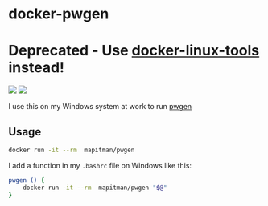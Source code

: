 # docker-pwgen
# Deprecated - Use [docker-linux-tools](https://github.com/mapitman/docker-linux-tools) instead!

[![](https://images.microbadger.com/badges/image/mapitman/pwgen.svg)](https://microbadger.com/images/mapitman/pwgen "Get your own image badge on microbadger.com") [![](https://images.microbadger.com/badges/version/mapitman/pwgen.svg)](https://microbadger.com/images/mapitman/pwgen "Get your own version badge on microbadger.com")

I use this on my Windows system at work to run [pwgen](https://sourceforge.net/projects/pwgen/)

## Usage

```sh
docker run -it --rm  mapitman/pwgen
```

I add a function in my `.bashrc` file on Windows like this:

```sh
pwgen () {
    docker run -it --rm  mapitman/pwgen "$@"
}
```
